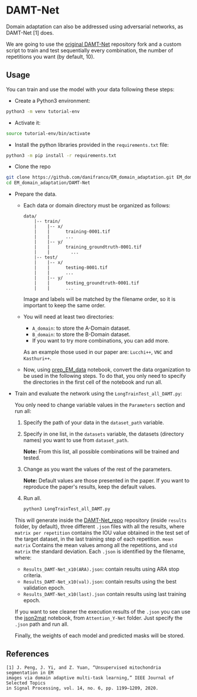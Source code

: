 # DAMT-Net

Domain adaptation can also be addressed using adversarial networks, as DAMT-Net [1] does.

We are going to use the [original DAMT-Net](https://github.com/Jiajin-Yi/DAMT-Net) repository fork and a custom script to train and test sequentially every combination, the number of repetitions you want (by default, 10).

## Usage

You can train and use the model with your data following these steps:

- Create a Python3 environment:

```Bash
python3 -m venv tutorial-env
```

- Activate it:

```Bash
source tutorial-env/bin/activate
```

- Install the python libraries provided in the `requirements.txt` file:

```Bash
python3 -m pip install -r requirements.txt
```

- Clone the repo

```Bash
git clone https://github.com/danifranco/EM_domain_adaptation.git EM_domain_adaptation
cd EM_domain_adaptation/DAMT-Net
```

- Prepare the data.

    - Each data or domain directory must be organized as follows:

        ```
        data/
            |-- train/
            |    |-- x/
            |    |      training-0001.tif
            |    |      ...
            |    |-- y/
            |    |      training_groundtruth-0001.tif
            |    |        ...
            |-- test/
            |    |-- x/
            |    |      testing-0001.tif
            |    |      ...
            |    |-- y/
            |    |      testing_groundtruth-0001.tif
            |    |      ...
 
        ```
        Image and labels will be matched by the filename order, so it is important to keep the same order.

    - You will need at least two directories:
        * `A_domain`: to store the A-Domain dataset.
        * `B_domain`: to store the B-Domain dataset.
        * If you want to try more combinations, you can add more.

        As an example those used in our paper are: `Lucchi++`, `VNC` and `Kasthuri++`.

    - Now, using [prep_EM_data](prep_EM_data.ipynb) notebook, convert the data organization to be used in the following steps. To do that, you only need to specify the directories in the first cell of the notebook and run all.

- Train and evaluate the network using the `LongTrainTest_all_DAMT.py`:

    You only need to change variable values in the `Parameters` section and run all:

    1) Specify the path of your data in the `dataset_path` variable.
    2) Specify in one list, in the `datasets` variable, the datasets (directory names) you want to use from `dataset_path`.

        **Note:** From this list, all possible combinations will be trained and tested.

    3) Change as you want the values of the rest of the parameters.

        **Note:** Default values are those presented in the paper. If you want to reproduce the paper's results, keep the default values.

    4) Run all.
        ```Bash
        python3 LongTrainTest_all_DAMT.py
        ```
    This will generate inside the [DAMT-Net_repo](DAMT-Net_repo) repository (inside `results` folder, by default), three different `.json` files with all the results, where `matrix per repetition` contains the IOU value obtained in the test set of the target dataset, in the last training step of each repetition. `mean matrix` Contains the mean values among all the repetitions, and `std matrix` the standard deviation. Each `.json` is identified by the filename, where:

    - `Results_DAMT-Net_x10(ARA).json`: contain results using ARA stop criteria.
    - `Results_DAMT-Net_x10(val).json`: contain results using the best validation epoch.
    - `Results_DAMT-Net_x10(last).json` contain results using last training epoch.

    If you want to see cleaner the execution results of the `.json` you can use the [json2mat](../Attention_Y-Net/json2mat.ipynb) notebook, from `Attention_Y-Net` folder. Just specify the `.json` path and run all.

    Finally, the weights of each model and predicted masks will be stored.

## References

```
[1] J. Peng, J. Yi, and Z. Yuan, “Unsupervised mitochondria segmentation in EM
images via domain adaptive multi-task learning,” IEEE Journal of Selected Topics
in Signal Processing, vol. 14, no. 6, pp. 1199–1209, 2020.
```
